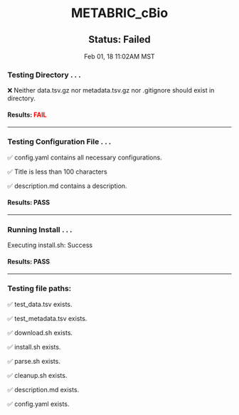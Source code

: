 <h1><center>METABRIC_cBio</center></h1>
<h2><center> Status: Failed </center></h2>
<center>Feb 01, 18 11:02AM MST</center>


### Testing Directory . . .

&#10060;	 Neither data.tsv.gz nor metadata.tsv.gz nor .gitignore should exist in directory.

#### Results: **<font color="red">FAIL</font>**
---
### Testing Configuration File . . .

&#9989;	config.yaml contains all necessary configurations.

&#9989;	Title is less than 100 characters

&#9989;	description.md contains a description.

#### Results: PASS
---
### Running Install . . .

Executing install.sh: Success

#### Results: PASS
---

### Testing file paths:

&#9989;	test_data.tsv exists.

&#9989;	test_metadata.tsv exists.

&#9989;	download.sh exists.

&#9989;	install.sh exists.

&#9989;	parse.sh exists.

&#9989;	cleanup.sh exists.

&#9989;	description.md exists.

&#9989;	config.yaml exists.

